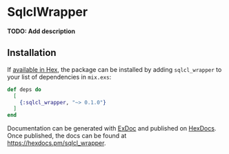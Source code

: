 # SqlclWrapper

**TODO: Add description**

## Installation

If [available in Hex](https://hex.pm/docs/publish), the package can be installed
by adding `sqlcl_wrapper` to your list of dependencies in `mix.exs`:

```elixir
def deps do
  [
    {:sqlcl_wrapper, "~> 0.1.0"}
  ]
end
```

Documentation can be generated with [ExDoc](https://github.com/elixir-lang/ex_doc)
and published on [HexDocs](https://hexdocs.pm). Once published, the docs can
be found at <https://hexdocs.pm/sqlcl_wrapper>.

